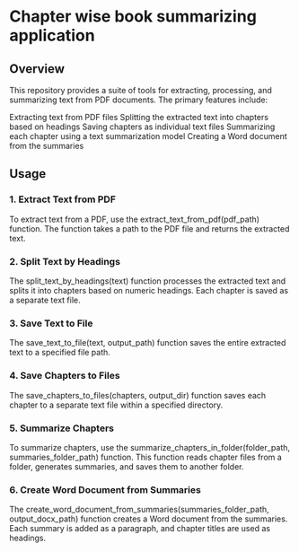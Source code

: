 # Chapter wise book summarizing application

## Overview
This repository provides a suite of tools for extracting, processing, and summarizing text from PDF documents. The primary features include:

Extracting text from PDF files
Splitting the extracted text into chapters based on headings
Saving chapters as individual text files
Summarizing each chapter using a text summarization model
Creating a Word document from the summaries

## Usage
### 1. Extract Text from PDF
To extract text from a PDF, use the extract_text_from_pdf(pdf_path) function. The function takes a path to the PDF file and returns the extracted text.

### 2. Split Text by Headings
The split_text_by_headings(text) function processes the extracted text and splits it into chapters based on numeric headings. Each chapter is saved as a separate text file.

### 3. Save Text to File
The save_text_to_file(text, output_path) function saves the entire extracted text to a specified file path.

### 4. Save Chapters to Files
The save_chapters_to_files(chapters, output_dir) function saves each chapter to a separate text file within a specified directory.

### 5. Summarize Chapters
To summarize chapters, use the summarize_chapters_in_folder(folder_path, summaries_folder_path) function. This function reads chapter files from a folder, generates summaries, and saves them to another folder.


### 6. Create Word Document from Summaries
The create_word_document_from_summaries(summaries_folder_path, output_docx_path) function creates a Word document from the summaries. Each summary is added as a paragraph, and chapter titles are used as headings.
